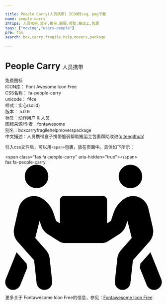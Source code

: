 ```yaml
---

title: People Carry(人员携带) ICON转svg、png下载
name: people-carry
zhTips: 人员携带,盒子,携带,脆弱,帮助,搬运工,包裹
tags: ["moving","users-people"]
pre: fas
search: box,carry,fragile,help,movers,package

---
```


# People Carry  <small style="font-size: 60%;font-weight: 100">人员携带</small>


<div class="detail-page">
<p>
<span><span class="badge-success badge">免费图标</span> </span>
<br/>
<span>
ICON库：
<span class="badge-secondary badge">Font Awesome Icon Free</span> 
</span>
<br/>
<span>
CSS名称：
<span class="badge-secondary badge">fa-people-carry</span> 
</span>
<br/>
<span>
unicode：
<span class="badge-secondary badge">f4ce</span> 
<copy-btn content='f4ce' btn-title=""></copy-btn>
<copy-btn :content='String.fromCodePoint(parseInt("f4ce", 16))' btn-title="复制U"></copy-btn>
</span><br/><span>样式：<span class="badge-light badge">实心(solid)</span></span>
<br/>
<span>
版本：
<span class="badge-secondary badge">5.0.9</span> 
</span><br/><span>标签：<span class="badge-light badge"><router-link to="/tags/moving.html">动作</router-link></span><span class="badge-light badge"><router-link to="/tags/users-people.html">用户 & 人员</router-link></span></span>
<br/>
<span>图标来源/作者：<span class="badge-light badge">fontawesome</span></span> 
<br/>
<span>别名：<span class="badge-light badge">box</span><span class="badge-light badge">carry</span><span class="badge-light badge">fragile</span><span class="badge-light badge">help</span><span class="badge-light badge">movers</span><span class="badge-light badge">package</span></span><br/><span class="zh-detail">中文描述：<span class="badge-primary badge">人员携带</span><span class="badge-primary badge">盒子</span><span class="badge-primary badge">携带</span><span class="badge-primary badge">脆弱</span><span class="badge-primary badge">帮助</span><span class="badge-primary badge">搬运工</span><span class="badge-primary badge">包裹</span><span class="help-link"><span>帮助改进</span>(<a href="https://gitee.com/liuwave/icon-helper/edit/master/json/fontawesome/solid/people-carry.json" target="_blank" rel="noopener noreferrer">gitee</a><a href="https://github.com/liuwave/icon-helper/edit/master/json/fontawesome/solid/people-carry.json" target="_blank" rel="noopener noreferrer">github</a></span>)</span><br/>
</p>
</div>
<div class="alert alert-dark">
  <i class="fas fa-people-carry fa-xs"></i>
  <i class="fas fa-people-carry fa-sm"></i>
  <i class="fas fa-people-carry fa-lg"></i>
  <i class="fas fa-people-carry fa-2x"></i>
  <i class="fas fa-people-carry fa-3x"></i>
  <i class="fas fa-people-carry fa-5x"></i>
  <i class="fas fa-people-carry fa-7x"></i>
</div>
<div>
  <p>引入css文件后，可以用<code>&lt;span&gt;</code>包裹，放在页面中。具体如下所示：    
  </p>
  <div class="alert alert-primary" style="font-size: 14px">
    &lt;span class="fas fa-people-carry" aria-hidden="true"&gt;&lt;/span&gt;
    <copy-btn content='<span class="fas fa-people-carry" aria-hidden="true"></span>'></copy-btn>
  </div>
  <div class="alert alert-secondary">
    <i class="fas fa-people-carry"
    style="font-size: 24px"
    aria-hidden="true"></i> fas fa-people-carry
    <copy-btn content="fas fa-people-carry" btn-title="复制图标名称"></copy-btn>
  </div>
</div>
<div id="svg" class="svg-wrap">
<svg xmlns="http://www.w3.org/2000/svg" viewBox="0 0 640 512"><path d="M128 96c26.5 0 48-21.5 48-48S154.5 0 128 0 80 21.5 80 48s21.5 48 48 48zm384 0c26.5 0 48-21.5 48-48S538.5 0 512 0s-48 21.5-48 48 21.5 48 48 48zm125.7 372.1l-44-110-41.1 46.4-2 18.2 27.7 69.2c5 12.5 17 20.1 29.7 20.1 4 0 8-.7 11.9-2.3 16.4-6.6 24.4-25.2 17.8-41.6zm-34.2-209.8L585 178.1c-4.6-20-18.6-36.8-37.5-44.9-18.5-8-39-6.7-56.1 3.3-22.7 13.4-39.7 34.5-48.1 59.4L432 229.8 416 240v-96c0-8.8-7.2-16-16-16H240c-8.8 0-16 7.2-16 16v96l-16.1-10.2-11.3-33.9c-8.3-25-25.4-46-48.1-59.4-17.2-10-37.6-11.3-56.1-3.3-18.9 8.1-32.9 24.9-37.5 44.9l-18.4 80.2c-4.6 20 .7 41.2 14.4 56.7l67.2 75.9 10.1 92.6C130 499.8 143.8 512 160 512c1.2 0 2.3-.1 3.5-.2 17.6-1.9 30.2-17.7 28.3-35.3l-10.1-92.8c-1.5-13-6.9-25.1-15.6-35l-43.3-49 17.6-70.3 6.8 20.4c4.1 12.5 11.9 23.4 24.5 32.6l51.1 32.5c4.6 2.9 12.1 4.6 17.2 5h160c5.1-.4 12.6-2.1 17.2-5l51.1-32.5c12.6-9.2 20.4-20 24.5-32.6l6.8-20.4 17.6 70.3-43.3 49c-8.7 9.9-14.1 22-15.6 35l-10.1 92.8c-1.9 17.6 10.8 33.4 28.3 35.3 1.2.1 2.3.2 3.5.2 16.1 0 30-12.1 31.8-28.5l10.1-92.6 67.2-75.9c13.6-15.5 19-36.7 14.4-56.7zM46.3 358.1l-44 110c-6.6 16.4 1.4 35 17.8 41.6 16.8 6.6 35.1-1.7 41.6-17.8l27.7-69.2-2-18.2-41.1-46.4z"/></svg>
</div>
<detail full-name='fa-people-carry'></detail>
    
<div><p>更多关于  Fontawesome Icon Free的信息，参见：<a target="_blank" href="https://iconhelper.cn/fontawesome.html">Fontawesome Icon Free</a>
</p></div>
